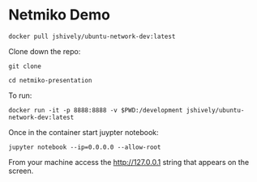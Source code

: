 # Netmiko Demo

```
docker pull jshively/ubuntu-network-dev:latest
```

Clone down the repo:
```
git clone
```

```
cd netmiko-presentation
```

To run:
```
docker run -it -p 8888:8888 -v $PWD:/development jshively/ubuntu-network-dev:latest
```

Once in the container start juypter notebook:
```
jupyter notebook --ip=0.0.0.0 --allow-root
```

From your machine access the http://127.0.0.1 string that appears on the screen.

